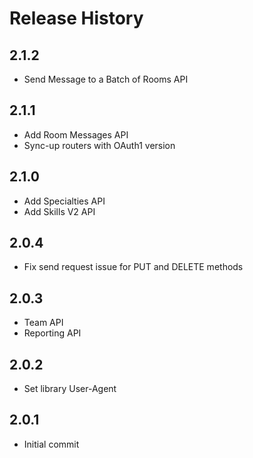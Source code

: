 # Release History

## 2.1.2
* Send Message to a Batch of Rooms API

## 2.1.1
* Add Room Messages API
* Sync-up routers with OAuth1 version

## 2.1.0
* Add Specialties API
* Add Skills V2 API

## 2.0.4
* Fix send request issue for PUT and DELETE methods

## 2.0.3
* Team API
* Reporting API

## 2.0.2
* Set library User-Agent

## 2.0.1
* Initial commit
